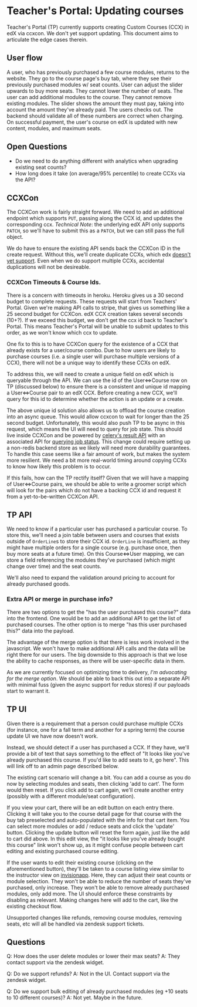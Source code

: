 # Teacher's Portal: Updating courses

Teacher's Portal (TP) currently supports creating Custom 
Courses (CCX) in edX via ccxcon. We don't yet support 
updating. This document aims to articulate the edge cases therein.

## User flow

A user, who has previously purchased a few course modules, returns to
the website. They go to the course page's buy tab, where they see
their previously purchased modules w/ seat counts. User can adjust the
slider upwards to buy more seats. They cannot lower the number of
seats. The user can add additional modules to the course. They cannot
remove existing modules. The slider shows the amount they must pay,
taking into account the amount they've already paid. The users checks
out. The backend should validate all of these numbers are correct when
charging. On successful payment, the user's course on edX is updated
with new content, modules, and maximum seats.

## Open Questions

- Do we need to do anything different with analytics when upgrading existing seat counts?
- How long does it take (on average/95% percentile) to create CCXs via the API?

## CCXCon

The CCXCon work is fairly straight forward. We need to add an
additional endpoint which supports `PUT`, passing along the CCX id,
and updates the corresponding ccx. _Technical Note_: the underlying
edX API only supports `PATCH`, so we'll have to submit this as a 
`PATCH`, but we can still pass the full object.


We do have to ensure the existing API sends back the CCXCon ID in the
create request. Without this, we'll create duplicate CCXs, which edx
[doesn't yet support](https://github.com/mitocw/edx-platform/pull/182).
Even when we do support multiple CCXs, accidental duplications will
not be desireable.

### CCXCon Timeouts & Course Ids.

There is a concern with timeouts in heroku. Heroku gives us a 30
second budget to complete requests. These requests will start from
Teachers' Portal. Given we're making API calls to stripe, that gives
us something like a 25 second budget for CCXCon. edX CCX creation
takes several seconds (10+?). If we exceed this budget, we don't get
the ccx id back to Teacher's Portal. This means Teacher's Portal will
be unable to submit updates to this order, as we won't know which ccx
to update.

One fix to this is to have CCXCon query for the existence of a CCX
that already exists for a user/course combo. Due to how users are
likely to purchase courses (i.e. a single user will purchase multiple
versions of a CCX), there will not be a unique way to identify these
CCXs on edX.

To address this, we will need to create a unique field on edX which is
queryable through the API. We can use the id of the User<=>Course row
on TP (discussed below) to ensure there is a consistent and unique id
mapping a User<=>Course pair to an edX CCX. Before creating a new CCX,
we'll query for this id to determine whether the action is an update
or a create.

The above unique id solution also allows us to offload the course
creation into an async queue. This would allow ccxcon to wait for
longer than the 25 second budget. Unfortunately, this would also push
TP to be async in this request, which means the UI will need to query
for job state. This should live inside CCXCon and be powered by
[celery's result API](https://celery.readthedocs.org/en/stable/getting-started/first-steps-with-celery.html#keeping-results)
with an associated API for
[querying job status](https://www.reddit.com/r/django/comments/1wx587/how_do_i_return_the_result_of_a_celery_task_to/cf6nddw). This
change could require setting up a non-redis backend store as we likely
will need more durability guarantees. To handle this case seems like a
fair amount of work, but makes the system more resilient. We need a
bit more real-world timing around copying CCXs to know how likely this
problem is to occur.

If this fails, how can the TP rectify itself? Given that we will have
a mapping of User<=>Course pairs, we should be able to write a groomer
script which will look for the pairs which do not have a backing CCX
id and request it from a yet-to-be-written CCXCon API.

## TP API

We need to know if a particular user has purchased a particular
course. To store this, we'll need a join table between users and
courses that exists outside of `OrderLine`s to store their CCX
id. `OrderLine` is insufficient, as they might have multiple orders
for a single course (e.g. purchase once, then buy more seats at a future
time). On this Course<=>User mapping, we can store a field referencing
the modules they've purchased (which might change over time) and the
seat counts.

We'll also need to expand the validation around pricing to account for
already purchased goods.

### Extra API or merge in purchase info?

There are two options to get the "has the user purchased this course?"
data into the frontend. One would be to add an additional API to get
the list of purchased courses. The other option is to merge "has this
user purchased this?" data into the payload.

The advantage of the merge option is that there is less work involved
in the javascript. We won't have to make additional API calls and the
data will be right there for our users. The big downside to this
approach is that we lose the ability to cache responses, as there will
be user-specific data in them.

As we are currently focused on optimizing time to delivery, *I'm
advocating for the merge option*. We should be able to back this out
into a separate API with minimal fuss (given the async support for
redux stores) if our payloads start to warrant it.

## TP UI

Given there is a requirement that a person could purchase multiple
CCXs (for instance, one for a fall term and another for a spring
term) the course update UI we have now doesn't work.

Instead, we should detect if a user has purchased a CCX. If they have,
we'll provide a bit of text that says something to the effect of "It
looks like you've already purchased this course. If you'd like to add
seats to it, go here". This will link off to an admin page described
below.

The existing cart scenario will change a bit. You can add a course as
you do now by selecting modules and seats, then clicking 'add to
cart'. The form would then reset. If you click add to cart again,
we'll create another entry (possibly with a different module/seat
configuration).

If you view your cart, there will be an edit button on each entry
there. Clicking it will take you to the course detail page for that
course with the buy tab preselected and auto-populated with the info
for that cart item. You can select more modules or add / reduce seats
and click the 'update' button. Clicking the update button will reset
the form again, just like the add to cart did above. In this edit
view, the "it looks like you've already bought this course" link won't
show up, as it might confuse people between cart editing and existing
purchased course editing.

If the user wants to edit their existing course (clicking on the
aforementioned button), they'll be taken to a course listing view
similar to the instructor view on
[invisionapp](https://projects.invisionapp.com/share/Y84OLUER6#/screens/114236139). Here,
they can adjust their seat counts or module selection. They won't be
able to reduce the number of seats they've purchased, only
increase. They won't be able to remove already purchased modules, only
add more. The UI should enforce these constraints by disabling as
relevant. Making changes here will add to the cart, like the existing
checkout flow.

Unsupported changes like refunds, removing course modules, removing
seats, etc will all be handled via zendesk support tickets.

## Questions

Q: How does the user delete modules or lower their max seats?
A: They contact support via the zendesk widget.

Q: Do we support refunds?
A: Not in the UI. Contact support via the zendesk widget.

Q: Do we support bulk editing of already purchased modules (eg +10 seats to 10 different courses)?
A: Not yet. Maybe in the future.
